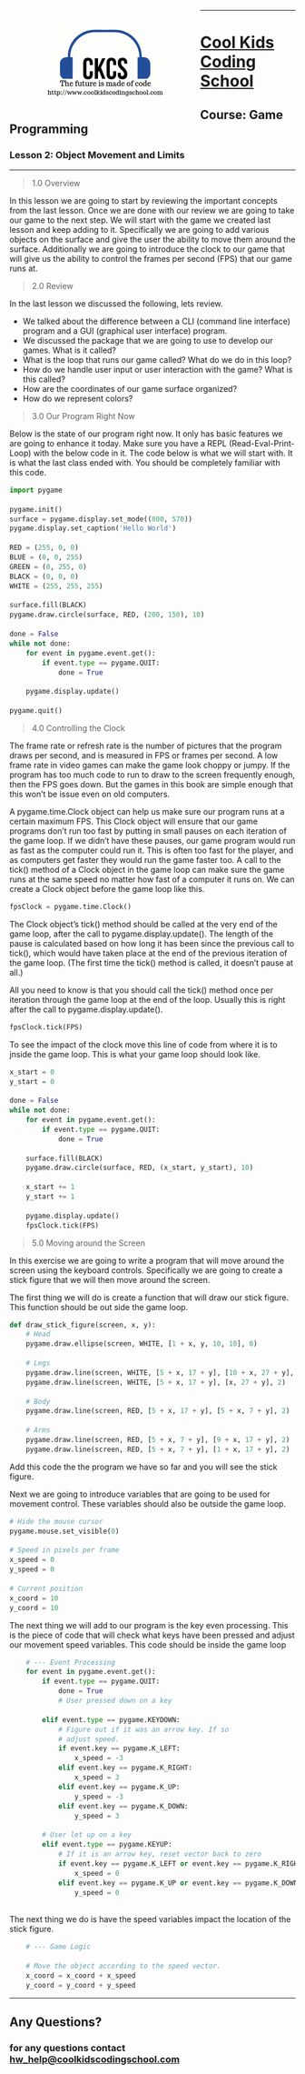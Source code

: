 <div>

<p>
<img align=left src="images/ckcslogo.png">
</p>

---

<p>
<H1 align=left><a href="http://www.coolkidscodingschool.com">Cool Kids Coding School</a></H1>
<H2 align=left>Course: <strong>Game Programming</strong></H1>
<H3 align=left>Lesson 2: <strong>Object Movement and Limits</strong></H3>
</p>

</div>

---

> 1.0 Overview

In this lesson we are going to start by reviewing the important concepts from the last lesson.  Once we are done with our review we are going to take our game to the next step.  We will start with the game we created last lesson and keep adding to it.  Specifically we are going to add various objects on the surface and give the user the ability to move them around the surface.  Additionally we are going to introduce the clock to our game that will give us the ability to control the frames per second (FPS) that our game runs at.  

> 2.0 Review

In the last lesson we discussed the following, lets review.  
+ We talked about the difference between a CLI (command line interface) program and a GUI (graphical user interface) program.  
+ We discussed the package that we are going to use to develop our games.  What is it called?
+ What is the loop that runs our game called?  What do we do in this loop?
+ How do we handle user input or user interaction with the game?  What is this called?
+ How are the coordinates of our game surface organized?
+ How do we represent colors?

> 3.0 Our Program Right Now

Below is the state of our program right now.  It only has basic features we are going to enhance it today.  Make sure you have a REPL (Read-Eval-Print-Loop) with the below code in it.  The code below is what we will start with.  It is what the last class ended with.  You should be completely familiar with this code.

```python
import pygame

pygame.init()
surface = pygame.display.set_mode((800, 570))
pygame.display.set_caption('Hello World')

RED = (255, 0, 0)
BLUE = (0, 0, 255)
GREEN = (0, 255, 0)
BLACK = (0, 0, 0)
WHITE = (255, 255, 255)

surface.fill(BLACK)
pygame.draw.circle(surface, RED, (200, 150), 10)

done = False
while not done:
    for event in pygame.event.get():
        if event.type == pygame.QUIT:
            done = True

    pygame.display.update()

pygame.quit()
```
> 4.0 Controlling the Clock

The frame rate or refresh rate is the number of pictures that the program draws per second, and is measured in FPS or frames per second.  A low frame rate in video games can make the game look choppy or jumpy. If the program has too much code to run to draw to the screen frequently enough, then the FPS goes down. But the games in this book are simple enough that this won’t be issue even on old computers.

A pygame.time.Clock object can help us make sure our program runs at a certain maximum FPS. This Clock object will ensure that our game programs don’t run too fast by putting in small pauses on each iteration of the game loop. If we didn’t have these pauses, our game program would run as fast as the computer could run it. This is often too fast for the player, and as computers get faster they would run the game faster too. A call to the tick() method of a Clock object in the game loop can make sure the game runs at the same speed no matter how fast of a computer it runs on. We can create a Clock object before the game loop like this.

```python
fpsClock = pygame.time.Clock()
```

The Clock object’s tick() method should be called at the very end of the game loop, after the call to pygame.display.update(). The length of the pause is calculated based on how long it has been since the previous call to tick(), which would have taken place at the end of the previous iteration of the game loop. (The first time the tick() method is called, it doesn’t pause at all.) 

All you need to know is that you should call the tick() method once per iteration through the game loop at the end of the loop. Usually this is right after the call to pygame.display.update().

```python
fpsClock.tick(FPS)
```

To see the impact of the clock move this line of code from where it is to jnside the game loop.  This is what your game loop should look like.

```python
x_start = 0
y_start = 0

done = False
while not done:
    for event in pygame.event.get():
        if event.type == pygame.QUIT:
            done = True

    surface.fill(BLACK)
    pygame.draw.circle(surface, RED, (x_start, y_start), 10)

    x_start += 1
    y_start += 1

    pygame.display.update()
    fpsClock.tick(FPS)
```
>5.0 Moving around the Screen

In this exercise we are going to write a program that will move around the screen using the keyboard controls.  Specifically we are going to create a stick figure that we will then move around the screen.  

The first thing we will do is create a function that will draw our stick figure.  This function should be out side the game loop.

```python
def draw_stick_figure(screen, x, y):
    # Head
    pygame.draw.ellipse(screen, WHITE, [1 + x, y, 10, 10], 0)

    # Legs
    pygame.draw.line(screen, WHITE, [5 + x, 17 + y], [10 + x, 27 + y], 2)
    pygame.draw.line(screen, WHITE, [5 + x, 17 + y], [x, 27 + y], 2)

    # Body
    pygame.draw.line(screen, RED, [5 + x, 17 + y], [5 + x, 7 + y], 2)

    # Arms
    pygame.draw.line(screen, RED, [5 + x, 7 + y], [9 + x, 17 + y], 2)
    pygame.draw.line(screen, RED, [5 + x, 7 + y], [1 + x, 17 + y], 2)
```

Add this code the the program we have so far and you will see the stick figure.

Next we are going to introduce variables that are going to be used for movement control.  These variables should also be outside the game loop.


```python
# Hide the mouse cursor
pygame.mouse.set_visible(0)
 
# Speed in pixels per frame
x_speed = 0
y_speed = 0
 
# Current position
x_coord = 10
y_coord = 10
```

The next thing we will add to our program is the key even processing.  This is the piece of code that will check what keys have been pressed and adjust our movement speed variables.  This code should be inside the game loop

```python
    # --- Event Processing
    for event in pygame.event.get():
        if event.type == pygame.QUIT:
            done = True
            # User pressed down on a key
 
        elif event.type == pygame.KEYDOWN:
            # Figure out if it was an arrow key. If so
            # adjust speed.
            if event.key == pygame.K_LEFT:
                x_speed = -3
            elif event.key == pygame.K_RIGHT:
                x_speed = 3
            elif event.key == pygame.K_UP:
                y_speed = -3
            elif event.key == pygame.K_DOWN:
                y_speed = 3
 
        # User let up on a key
        elif event.type == pygame.KEYUP:
            # If it is an arrow key, reset vector back to zero
            if event.key == pygame.K_LEFT or event.key == pygame.K_RIGHT:
                x_speed = 0
            elif event.key == pygame.K_UP or event.key == pygame.K_DOWN:
                y_speed = 0
 
```

The next thing we do is have the speed variables impact the location of the stick figure.

```python
    # --- Game Logic
 
    # Move the object according to the speed vector.
    x_coord = x_coord + x_speed
    y_coord = y_coord + y_speed
 ```

---

## **Any Questions?**

### **for any questions contact hw_help@coolkidscodingschool.com**
